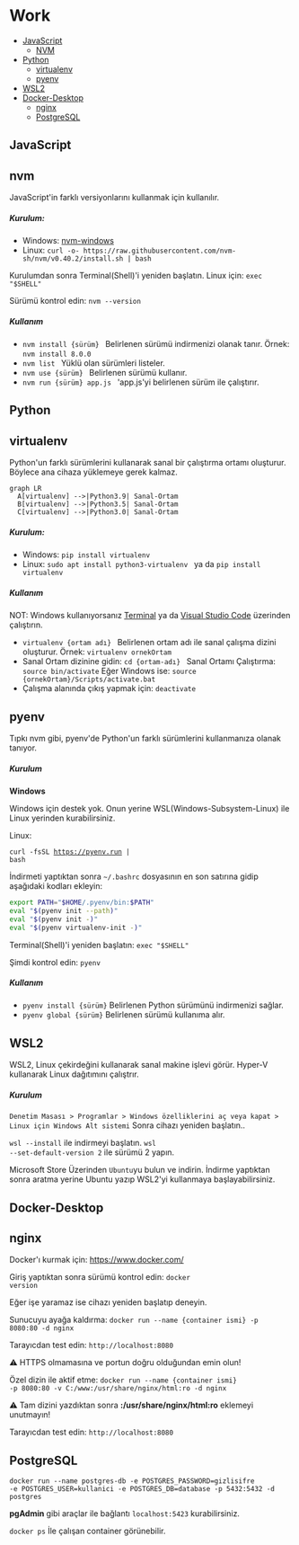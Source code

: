 # Work

- [JavaScript](#JavaScript)
  - [NVM](#nvm) 
- [Python](#Python)
  - [virtualenv](#virtualenv)
  - [pyenv](#pyenv)
- [WSL2](#WSL2)
- [Docker-Desktop](#Docker-Desktop)
  - [nginx](#nginx)
  - [PostgreSQL](#PostgreSQL)

## JavaScript

## nvm

<p>JavaScript'in farklı versiyonlarını kullanmak için kullanılır.</p>

<h5>Kurulum:</h5>

<ul>
  <li>Windows: <a href="https://github.com/coreybutler/nvm-windows/releases">nvm-windows</a></li>
  <li>Linux: <code>curl -o- https://raw.githubusercontent.com/nvm-sh/nvm/v0.40.2/install.sh | bash </code> </li>
</ul>

<p>Kurulumdan sonra Terminal(Shell)'i yeniden başlatın. Linux için: <code>exec "$SHELL"</code></p>
<p>Sürümü kontrol edin: <code>nvm --version</code></p>

<h5>Kullanım</h5>

<ul>
  <li><code>nvm install {sürüm} </code> Belirlenen sürümü indirmenizi olanak tanır. Örnek: <code>nvm install 8.0.0</code></li>
  <li><code>nvm list </code> Yüklü olan sürümleri listeler.</li>
  <li><code>nvm use {sürüm} </code> Belirlenen sürümü kullanır.</li>
  <li><code>nvm run {sürüm} app.js </code> 'app.js'yi belirlenen sürüm ile çalıştırır.</li>
</ul>

## Python

## virtualenv

<p>Python'un farklı sürümlerini kullanarak sanal bir çalıştırma ortamı oluşturur. Böylece ana cihaza yüklemeye gerek kalmaz.</p>

```mermaid
graph LR
  A[virtualenv] -->|Python3.9| Sanal-Ortam
  B[virtualenv] -->|Python3.5| Sanal-Ortam
  C[virtualenv] -->|Python3.0| Sanal-Ortam

```


<h5>Kurulum:</h5>

<ul>
  <li>Windows: <code>pip install virtualenv</code></li>
  <li>Linux: <code>sudo apt install python3-virtualenv </code> ya da <code>pip install virtualenv</code></li>
</ul>

<h5>Kullanım</h5>

NOT: Windows kullanıyorsanız <a href="https://apps.microsoft.com/detail/9n0dx20hk701?hl=tr-TR&gl=TR">Terminal</a> ya da <a href="https://apps.microsoft.com/detail/xp9khm4bk9fz7q?hl=tr-TR&gl=TR">Visual Studio Code</a> üzerinden çalıştırın.

<ul>
  <li><code>virtualenv {ortam adı} </code> Belirlenen ortam adı ile sanal çalışma dizini oluşturur. Örnek: <code>virtualenv ornekOrtam</code></li>
  <li>Sanal Ortam dizinine gidin: <code>cd {ortam-adı} </code> Sanal Ortamı Çalıştırma: <code>source bin/activate</code> Eğer Windows ise: <code>source {ornekOrtam}/Scripts/activate.bat</code></li>
  <li>Çalışma alanında çıkış yapmak için: <code>deactivate</code></li>
</ul>

## pyenv

<p>Tıpkı nvm gibi, pyenv'de Python'un farklı sürümlerini kullanmanıza olanak tanıyor.</p>

<h5>Kurulum</h5>

<b>Windows</b>

Windows için destek yok. Onun yerine WSL(Windows-Subsystem-Linux) ile Linux yerinden kurabilirsiniz.

Linux:

<code>curl -fsSL https://pyenv.run | bash</code>

İndirmeti yaptıktan sonra ```~/.bashrc``` dosyasının en son satırına gidip aşağıdaki kodları ekleyin:

```bash
export PATH="$HOME/.pyenv/bin:$PATH"
eval "$(pyenv init --path)"
eval "$(pyenv init -)"
eval "$(pyenv virtualenv-init -)"
```

Terminal(Shell)'i yeniden başlatın: <code>exec "$SHELL"</code>

Şimdi kontrol edin: <code>pyenv</code>

<h5>Kullanım</h5>

<ul>
  <li><code>pyenv install {sürüm}</code> Belirlenen Python sürümünü indirmenizi sağlar.</li>
  <li><code>pyenv global {sürüm}</code> Belirlenen sürümü kullanıma alır.</li>
</ul>

## WSL2

WSL2, Linux çekirdeğini kullanarak sanal makine işlevi görür. Hyper-V kullanarak Linux dağıtımını çalıştrır.

<h5>Kurulum</h5>

```Denetim Masası > Programlar > Windows özelliklerini aç veya kapat > Linux için Windows Alt sistemi```
Sonra cihazı yeniden başlatın..

<code>wsl --install</code> ile indirmeyi başlatın.
<code>wsl --set-default-version 2</code> ile sürümü 2 yapın.

Microsoft Store Üzerinden ```Ubuntu```yu bulun ve indirin. İndirme yaptıktan sonra aratma yerine Ubuntu yazıp WSL2'yi kullanmaya başlayabilirsiniz.

## Docker-Desktop

## nginx

Docker'ı kurmak için: https://www.docker.com/

Giriş yaptıktan sonra sürümü kontrol edin:
<code>docker version</code>

Eğer işe yaramaz ise cihazı yeniden başlatıp deneyin.

Sunucuyu ayağa kaldırma:
<code>docker run --name {container ismi} -p 8080:80 -d nginx</code>

Tarayıcdan test edin:
<code>http://localhost:8080</code>

⚠ HTTPS olmamasına ve portun doğru olduğundan emin olun!

Özel dizin ile aktif etme:
<code>docker run --name {container ismi} -p 8080:80 -v C:/www:/usr/share/nginx/html:ro -d nginx</code>

⚠ Tam dizini yazdıktan sonra **:/usr/share/nginx/html:ro** eklemeyi unutmayın!

Tarayıcdan test edin:
<code>http://localhost:8080</code>


## PostgreSQL

<code>docker run --name postgres-db -e POSTGRES_PASSWORD=gizlisifre -e POSTGRES_USER=kullanici -e POSTGRES_DB=database -p 5432:5432 -d postgres</code>

**pgAdmin** gibi araçlar ile bağlantı <code>localhost:5423</code> kurabilirsiniz.

<code>docker ps</code>
İle çalışan container görünebilir.
